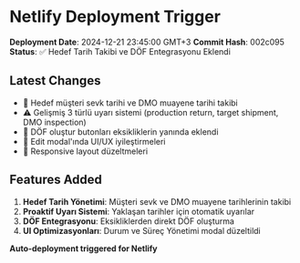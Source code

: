 # Netlify Deployment Trigger

**Deployment Date**: 2024-12-21 23:45:00 GMT+3
**Commit Hash**: 002c095
**Status**: ✅ Hedef Tarih Takibi ve DÖF Entegrasyonu Eklendi

## Latest Changes
- 🎯 Hedef müşteri sevk tarihi ve DMO muayene tarihi takibi
- ⚠️ Gelişmiş 3 türlü uyarı sistemi (production return, target shipment, DMO inspection)
- 🔗 DÖF oluştur butonları eksikliklerin yanında eklendi
- 🎨 Edit modal'ında UI/UX iyileştirmeleri
- 📱 Responsive layout düzeltmeleri

## Features Added
1. **Hedef Tarih Yönetimi**: Müşteri sevk ve DMO muayene tarihlerinin takibi
2. **Proaktif Uyarı Sistemi**: Yaklaşan tarihler için otomatik uyarılar
3. **DÖF Entegrasyonu**: Eksikliklerden direkt DÖF oluşturma
4. **UI Optimizasyonları**: Durum ve Süreç Yönetimi modal düzeltildi

**Auto-deployment triggered for Netlify** 